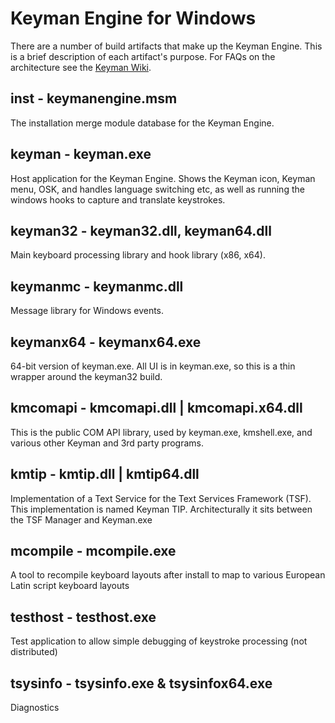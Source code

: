 # Keyman Engine for Windows

There are a number of build artifacts that make up the Keyman Engine. This is a brief description of each artifact's purpose.
For FAQs on the architecture see the [Keyman Wiki](https://github.com/keymanapp/keyman/wiki/Keyman-Windows-FAQs).

## inst - keymanengine.msm

The installation merge module database for the Keyman Engine.

## keyman - keyman.exe

Host application for the Keyman Engine. Shows the Keyman icon, Keyman menu, OSK, and handles language switching etc, as well as running the windows hooks to capture and translate keystrokes.

## keyman32 - keyman32.dll, keyman64.dll

Main keyboard processing library and hook library (x86, x64).

## keymanmc - keymanmc.dll

Message library for Windows events.

## keymanx64 - keymanx64.exe

64-bit version of keyman.exe. All UI is in keyman.exe, so this is a thin wrapper around the keyman32 build.

## kmcomapi - kmcomapi.dll | kmcomapi.x64.dll

This is the public COM API library, used by keyman.exe, kmshell.exe, and various other Keyman and 3rd party programs.

## kmtip - kmtip.dll | kmtip64.dll

Implementation of a Text Service for the Text Services Framework (TSF). This implementation is named Keyman TIP.
Architecturally it sits between the TSF Manager and Keyman.exe

## mcompile - mcompile.exe

A tool to recompile keyboard layouts after install to map to various European Latin script keyboard layouts

## testhost - testhost.exe

Test application to allow simple debugging of keystroke processing (not distributed)

## tsysinfo - tsysinfo.exe & tsysinfox64.exe

Diagnostics
